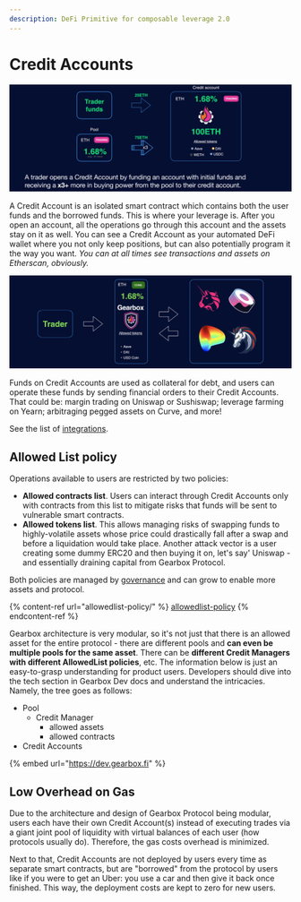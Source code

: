 ```yaml
---
description: DeFi Primitive for composable leverage 2.0
---
```


# Credit Accounts

![](<../../.gitbook/assets/Screenshot 2021-08-07 at 22.49.38.png>)

A Credit Account is an isolated smart contract which contains both the user funds and the borrowed funds. This is where your leverage is. After you open an account, all the operations go through this account and the assets stay on it as well. You can see a Credit Account as your automated DeFi wallet where you not only keep positions, but can also potentially program it the way you want. _You can at all times see transactions and assets on Etherscan, obviously._

![](<../../.gitbook/assets/Screenshot 2021-08-07 at 23.07.53.png>)

Funds on Credit Accounts are used as collateral for debt, and users can operate these funds by sending financial orders to their Credit Accounts. That could be: margin trading on Uniswap or Sushiswap; leverage farming on Yearn; arbitraging pegged assets on Curve, and more!

See the list of [integrations](../integrations/).

## Allowed List policy

Operations available to users are restricted by two policies:

* **Allowed contracts list**. Users can interact through Credit Accounts only with contracts from this list to mitigate risks that funds will be sent to vulnerable smart contracts.
* **Allowed tokens list**. This allows managing risks of swapping funds to highly-volatile assets whose price could drastically fall after a swap and before a liquidation would take place. Another attack vector is a user creating some dummy ERC20 and then buying it on, let's say' Uniswap - and essentially draining capital from Gearbox Protocol.

Both policies are managed by [governance](../../governance/setup/) and can grow to enable more assets and protocol.

{% content-ref url="allowedlist-policy/" %}
[allowedlist-policy](allowedlist-policy/)
{% endcontent-ref %}

Gearbox architecture is very modular, so it's not just that there is an allowed asset for the entire protocol - there are different pools and **can even be multiple pools for the same asset**. There can be **different Credit Managers with different AllowedList policies**, etc. The information below is just an easy-to-grasp understanding for product users. Developers should dive into the tech section in Gearbox Dev docs and understand the intricacies. Namely, the tree goes as follows:

* Pool
  * Credit Manager
    * allowed assets
    * allowed contracts
* Credit Accounts

{% embed url="https://dev.gearbox.fi" %}

## Low Overhead on Gas

Due to the architecture and design of Gearbox Protocol being modular, users each have their own Credit Account(s) instead of executing trades via a giant joint pool of liquidity with virtual balances of each user (how protocols usually do). Therefore, the gas costs overhead is minimized.&#x20;

Next to that, Credit Accounts are not deployed by users every time as separate smart contracts, but are "borrowed" from the protocol by users like if you were to get an Uber: you use a car and then give it back once finished. This way, the deployment costs are kept to zero for new users.
